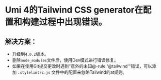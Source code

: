 # Umi 4的Tailwind CSS generator在配置和构建过程中出现错误。

## 解决方案：

- 升级到`4.0.2`版本。
- 删除`node_modules`文件后，使用Dev模式进行错误修复。
- 如果在使用Git提交更改时遇到“意外的未知@-rule '@tailwind'"错误，可以添加 `.stylelintrc.js` 文件中的配置来忽略Tailwind的at规则。

